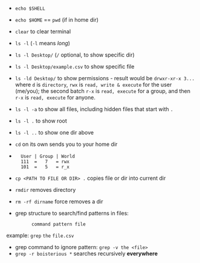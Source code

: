 - `echo $SHELL`
- `echo $HOME` == `pwd` (if in home dir)
- `clear` to clear terminal 
- `ls -l` (`-l` means _long_)
- `ls -l Desktop/` (`/` optional, to show specific dir)
- `ls -l Desktop/example.csv` to show specific file
- `ls -ld Desktop/` to show permissions - result would be `drwxr-xr-x 3...` where `d` is `directory`, `rwx` is `read, write & execute` for the user (me/you);  the second batch `r-x` is `read, execute` for a group, and then `r-x` is `read, execute` for anyone.
- `ls -l -a` to show all files, including hidden files that start with `.`
- `ls -l .` to show root
- `ls -l ..` to show one dir above
- `cd` on its own sends you to your home dir
- ```the "bit positions" are:
    User | Group | World
    111  =   7   = rwx
    101  =   5   = r_x
    ```
- `cp <PATH TO FILE OR DIR> .` copies file or dir into current dir
- `rmdir` removes directory
- `rm -rf dirname` force removes a dir
- grep structure to search/find patterns in files:

            command pattern file
example:    `grep`  `the`   `file.csv`

- grep command to ignore pattern:   `grep -v the <file>` 
- `grep -r boisterious *` searches recursively __everywhere__